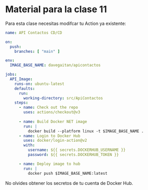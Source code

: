 # Material para la clase 11

Para esta clase necesitas modifcar tu Action ya existente:

```yaml
name: API Contactos CD/CD

on:
  push:
    branches: [ "main" ]

env:
  IMAGE_BASE_NAME: davegaitan/apicontactos

jobs:
  API_Image:
    runs-on: ubuntu-latest
    defaults:
      run:
        working-directory: src/ApiContactos
    steps:
      - name: Check out the repo
        uses: actions/checkout@v3
        
      - name: Build Docker NET image
        run: | 
          docker build --platform linux -t $IMAGE_BASE_NAME .
      - name: Login to Docker Hub
        uses: docker/login-action@v2
        with:
          username: ${{ secrets.DOCKERHUB_USERNAME }}
          password: ${{ secrets.DOCKERHUB_TOKEN }}

      - name: Deploy image to hub
        run: |
          docker push $IMAGE_BASE_NAME:latest
```

No olvides obtener los secretos de tu cuenta de Docker Hub.
